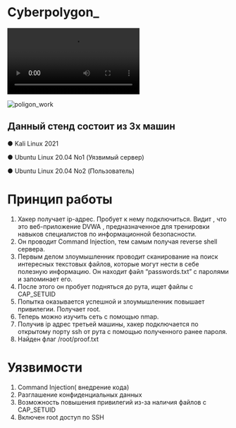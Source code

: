 # Cyberpolygon_

![Video](https://user-images.githubusercontent.com/61711711/177376516-41e22034-7701-4cb9-b74c-f0adfc979102.mp4)

![poligon_work](https://user-images.githubusercontent.com/61711711/177376574-ec4af1a7-0671-4374-a5ea-6cc7d22f161c.gif)


## Данный стенд состоит из 3х машин

● Kali Linux 2021

● Ubuntu Linux 20.04 No1 (Уязвимый сервер)

● Ubuntu Linux 20.04 No2 (Пользователь)

# Принцип работы

1) Хакер получает ip-адрес. Пробует к нему подключиться. Видит , что
это веб-приложение DVWA , предназначенное для тренировки
навыков специалистов по информационной безопасности.
2) Он проводит Command Injection, тем самым получая reverse shell
сервера.
3) Первым делом злоумышленник проводит сканирование на поиск
интересных текстовых файлов, которые могут нести в себе полезную
информацию. Он находит файл “passwords.txt” с паролями и
запоминает его.
4) После этого он пробует подняться до рута, ищет файлы с CAP_SETUID
5) Попытка оказывается успешной и злоумышленник повышает
привилегии. Получает root.
6) Теперь можно изучить сеть с помощью nmap.
7) Получив ip адрес третьей машины, хакер подключается по
открытому порту ssh от рута с помощью полученного ранее пароля.
8) Найден флаг /root/proof.txt

# Уязвимости
1) Command Injection( внедрение кода)
2) Разглашение конфиденциальных данных
3) Возможность повышения привилегий из-за наличия файлов с
CAP_SETUID
4) Включен root доступ по SSH
